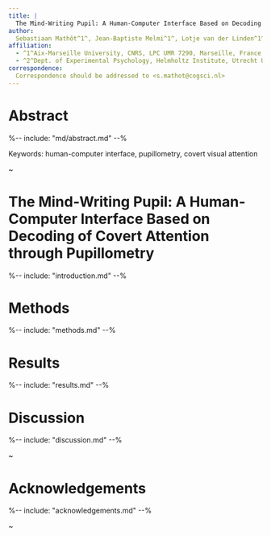 ```yaml
---
title: |
  The Mind-Writing Pupil: A Human-Computer Interface Based on Decoding of Covert Attention through Pupillometry
author:
  Sebastiaan Mathôt^1^, Jean-Baptiste Melmi^1^, Lotje van der Linden^1^, and Stefan Van der Stigchel^2^
affiliation:
  - ^1^Aix-Marseille University, CNRS, LPC UMR 7290, Marseille, France
  - ^2^Dept. of Experimental Psychology, Helmholtz Institute, Utrecht University, The Netherlands
correspondence:
  Correspondence should be addressed to <s.mathot@cogsci.nl>
---
```


# Abstract

%-- include: "md/abstract.md" --%

Keywords: human-computer interface, pupillometry, covert visual attention

~

# The Mind-Writing Pupil: A Human-Computer Interface Based on Decoding of Covert Attention through Pupillometry

%-- include: "introduction.md" --%

# Methods

%-- include: "methods.md" --%

# Results

%-- include: "results.md" --%

# Discussion

%-- include: "discussion.md" --%

~

# Acknowledgements

%-- include: "acknowledgements.md" --%

~
